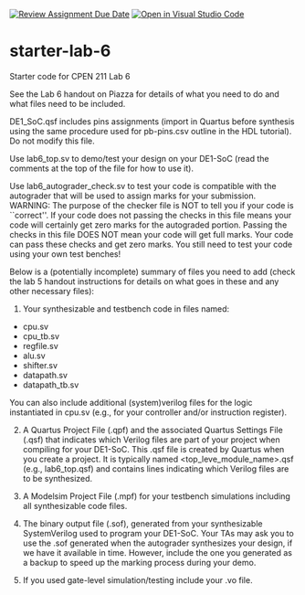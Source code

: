 [![Review Assignment Due Date](https://classroom.github.com/assets/deadline-readme-button-22041afd0340ce965d47ae6ef1cefeee28c7c493a6346c4f15d667ab976d596c.svg)](https://classroom.github.com/a/1CIOG5Nh)
[![Open in Visual Studio Code](https://classroom.github.com/assets/open-in-vscode-2e0aaae1b6195c2367325f4f02e2d04e9abb55f0b24a779b69b11b9e10269abc.svg)](https://classroom.github.com/online_ide?assignment_repo_id=17103558&assignment_repo_type=AssignmentRepo)
# starter-lab-6

Starter code for CPEN 211 Lab 6

See the Lab 6 handout on Piazza for details of what you need to do and what files
need to be included.  

DE1_SoC.qsf includes pins assignments (import in Quartus before synthesis using the 
same procedure used for pb-pins.csv outline in the HDL tutorial). Do not modify this
file.

Use lab6_top.sv to demo/test your design on your DE1-SoC (read the comments at the
top of the file for how to use it).  

Use lab6_autograder_check.sv to test your code is compatible with the autograder
that will be used to assign marks for your submission.  
WARNING: The purpose of the checker file is NOT to tell you if your code is ``correct''.
If your code does not passing the checks in this file means your code
will certainly get zero marks for the autograded portion.
Passing the checks in 
this file DOES NOT mean your code will get full marks.  Your code can pass these
checks and get zero marks.  You still need to test your code using your own
test benches!

Below is a (potentially incomplete) summary of files you need to add (check the 
lab 5 handout instructions for details on what goes in these and any other
necessary files):

1. Your synthesizable and testbench code in files named:
- cpu.sv
- cpu_tb.sv
- regfile.sv
- alu.sv
- shifter.sv
- datapath.sv
- datapath_tb.sv

You can also include additional (system)verilog files for the logic instantiated in cpu.sv
(e.g., for your controller and/or instruction register).

2. A Quartus Project File (.qpf) and the associated
Quartus Settings File (.qsf) that indicates which Verilog files are part of
your project when compiling for your DE1-SoC. This .qsf file is created by Quartus when you create a project.
It is typically named <top_leve_module_name>.qsf (e.g., lab6_top.qsf) and 
contains lines indicating which Verilog files are to be synthesized.

2. A Modelsim Project File (.mpf) for your testbench simulations including
all synthesizable code files.

3. The binary output file (.sof), generated from your synthesizable SystemVerilog
 used to program your DE1-SoC.  Your TAs may ask you to use the .sof generated when the 
autograder synthesizes your design, if we have it available in time. However, include
the one you generated as a backup to speed up the marking process during your demo.  

4. If you used gate-level simulation/testing include your .vo file.
